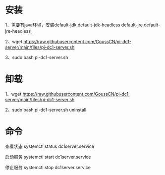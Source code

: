 # 安装
1、需要有java环境，安装default-jdk default-jdk-headless default-jre default-jre-headless。

2、wget https://raw.githubusercontent.com/GoussCN/pi-dc1-server/main/files/pi-dc1-server.sh

3、sudo bash pi-dc1-server.sh

 
# 卸载
1、wget https://raw.githubusercontent.com/GoussCN/pi-dc1-server/main/files/pi-dc1-server.sh

2、sudo bash pi-dc1-server.sh uninstall

# 命令
查看状态 systemctl status dc1server.service

启动服务 systemctl start dc1server.service

停止服务 systemctl stop dc1server.service
